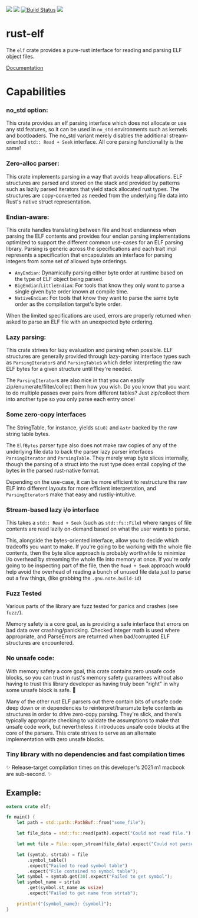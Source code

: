 [![](https://img.shields.io/crates/v/elf.svg)](https://crates.io/crates/elf)
[![](https://img.shields.io/crates/d/elf.svg)](https://crates.io/crates/elf)
[![Build Status](https://github.com/cole14/rust-elf/actions/workflows/rust.yml/badge.svg)](https://github.com/cole14/rust-elf/actions)
[![](https://docs.rs/elf/badge.svg)](https://docs.rs/elf/)

# rust-elf

The `elf` crate provides a pure-rust interface for reading and parsing ELF object files.

[Documentation](https://docs.rs/elf/)

# Capabilities

### no_std option:
This crate provides an elf parsing interface which does not allocate or use any std
features, so it can be used in `no_std` environments such as kernels and bootloaders.
The no_std variant merely disables the additional stream-oriented `std:: Read + Seek` interface.
All core parsing functionality is the same!

### Zero-alloc parser:
This crate implements parsing in a way that avoids heap allocations. ELF structures
are parsed and stored on the stack and provided by patterns such as lazily parsed iterators
that yield stack allocated rust types. The structures are copy-converted as
needed from the underlying file data into Rust's native struct representation.

### Endian-aware:
This crate handles translating between file and host endianness when
parsing the ELF contents and provides four endian parsing implementations
optimized to support the different common use-cases for an ELF parsing library.
Parsing is generic across the specifications and each trait impl represents a
specification that encapsulates an interface for parsing integers from some
set of allowed byte orderings.

* `AnyEndian`: Dynamically parsing either byte order at runtime based on the type of ELF object being parsed.
* `BigEndian`/`LittleEndian`: For tools that know they only want to parse a single given byte order known at compile time.
* `NativeEndian`: For tools that know they want to parse the same byte order as the compilation target's byte order.

When the limited specifications are used, errors are properly returned when asked to parse an ELF file
with an unexpected byte ordering.

### Lazy parsing:
This crate strives for lazy evaluation and parsing when possible. ELF structures are
generally provided through lazy-parsing interface types such as `ParsingIterator`s and `ParsingTable`s
which defer interpreting the raw ELF bytes for a given structure until they're needed.

The `ParsingIterator`s are also nice in that you can easily zip/enumerate/filter/collect them
how you wish. Do you know that you want to do multiple passes over pairs from different tables? Just
zip/collect them into another type so you only parse each entry once!

### Some zero-copy interfaces
The StringTable, for instance, yields `&[u8]` and `&str` backed by the raw string table bytes.

The `ElfBytes` parser type also does not make raw copies of any of the underlying file data to back
the parser lazy parser interfaces `ParsingIterator` and `ParsingTable`. They merely wrap byte slices
internally, though the parsing of a struct into the rust type does entail copying of the bytes in the
parsed rust-native format.

Depending on the use-case, it can be more efficient to restructure the raw ELF into different layouts
for more efficient interpretation, and `ParsingIterator`s make that easy and rustily-intuitive.

### Stream-based lazy i/o interface
This takes a `std:: Read + Seek` (such as `std::fs::File`) where ranges of file contents are read
lazily on-demand based on what the user wants to parse.

This, alongside the bytes-oriented interface, allow you to decide which tradeoffs
you want to make. If you're going to be working with the whole file contents,
then the byte slice approach is probably worthwhile to minimize i/o overhead by
streaming the whole file into memory at once. If you're only going to be
inspecting part of the file, then the `Read + Seek` approach would help avoid the
overhead of reading a bunch of unused file data just to parse out a few things, (like
grabbing the `.gnu.note.build-id`)

### Fuzz Tested
Various parts of the library are fuzz tested for panics and crashes (see `fuzz/`). 

Memory safety is a core goal, as is providing a safe interface that errors on bad data
over crashing/panicking. Checked integer math is used where appropriate, and ParseErrors are
returned when bad/corrupted ELF structures are encountered.

### No unsafe code:
With memory safety a core goal, this crate contains zero unsafe code blocks, so you
can trust in rust's memory safety guarantees without also having to trust this
library developer as having truly been "right" in why some unsafe block is safe. 💃

Many of the other rust ELF parsers out there contain bits of unsafe code deep
down or in dependencies to reinterpret/transmute byte contents as structures in
order to drive zero-copy parsing. They're slick, and there's typically
appropriate checking to validate the assumptions to make that unsafe code work,
but nevertheless it introduces unsafe code blocks at the core of the parsers. This
crate strives to serve as an alternate implementation with zero unsafe blocks.

### Tiny library with no dependencies and fast compilation times
✨ Release-target compilation times on this developer's 2021 m1 macbook are sub-second. ✨

## Example:
```rust
extern crate elf;

fn main() {
    let path = std::path::PathBuf::from("some_file");

    let file_data = std::fs::read(path).expect("Could not read file.").as_slice();

    let mut file = File::open_stream(file_data).expect("Could not parse ELF Header");

    let (symtab, strtab) = file
        .symbol_table()
        .expect("Failed to read symbol table")
        .expect("File contained no symbol table");
    let symbol = symtab.get(30).expect("Failed to get symbol");
    let symbol_name = strtab
        .get(symbol.st_name as usize)
        .expect("Failed to get name from strtab");

    println!("{symbol_name}: {symbol}");
}

```
